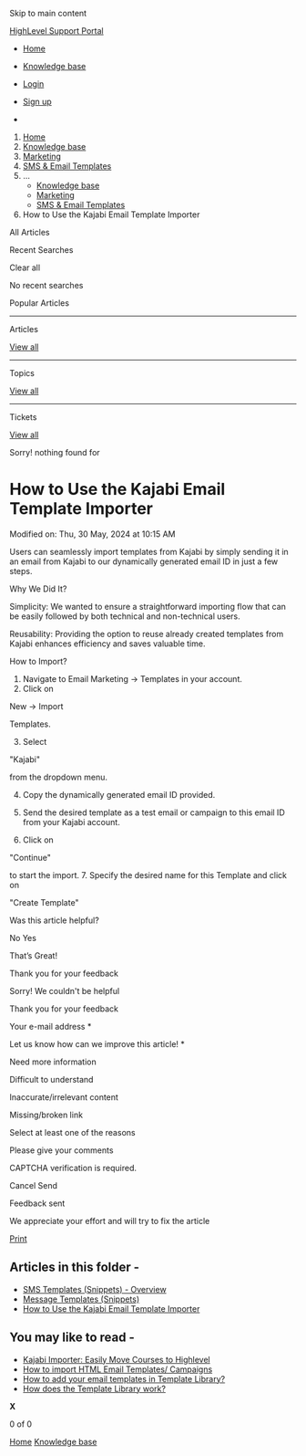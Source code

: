 Skip to main content

[ HighLevel Support Portal ](https://help.gohighlevel.com)

  * [ Home ](/support/home)
  * [ Knowledge base ](/support/solutions)

  * [Login](/support/login)
  * [Sign up](/support/signup)
  * 

  1. [Home](/support/home)
  2. [Knowledge base](/support/solutions)
  3. [Marketing](/support/solutions/48000449565)
  4. [SMS & Email Templates](/support/solutions/folders/48000666015)
  5. ... 
     * [Knowledge base](/support/solutions)
     * [Marketing](/support/solutions/48000449565)
     * [SMS & Email Templates](/support/solutions/folders/48000666015)
  6. How to Use the Kajabi Email Template Importer

All  Articles 

Recent Searches

Clear all

No recent searches

Popular Articles

* * *

Articles

[View all](/support/search/solutions)

* * *

Topics

[View all](/support/search/topics)

* * *

Tickets

[View all](/support/search/tickets)

Sorry! nothing found for   

# How to Use the Kajabi Email Template Importer

Modified on: Thu, 30 May, 2024 at 10:15 AM

Users can seamlessly import templates from Kajabi by simply sending it in an email from Kajabi to our dynamically generated email ID in just a few steps.

Why We Did It?

Simplicity: We wanted to ensure a straightforward importing flow that can be easily followed by both technical and non-technical users.

Reusability: Providing the option to reuse already created templates from Kajabi enhances efficiency and saves valuable time.

How to Import?

  1. Navigate to Email Marketing -> Templates in your account.
  2. Click on 

New -> Import 

Templates.

  3. Select 

"Kajabi"

 from the dropdown menu.

  4. Copy the dynamically generated email ID provided.

  5. Send the desired template as a test email or campaign to this email ID from your Kajabi account.
  6. Click on 

"Continue"

 to start the import.
  7. Specify the desired name for this Template and click on 

"Create Template"

Was this article helpful?

No  Yes 

That’s Great!

Thank you for your feedback

Sorry! We couldn't be helpful

Thank you for your feedback

Your e-mail address *

Let us know how can we improve this article! *

Need more information 

Difficult to understand 

Inaccurate/irrelevant content 

Missing/broken link 

Select at least one of the reasons 

Please give your comments 

CAPTCHA verification is required. 

Cancel  Send 

Feedback sent

We appreciate your effort and will try to fix the article

[Print](javascript:print\(\))

## Articles in this folder -

  * [SMS Templates (Snippets) - Overview](/support/solutions/articles/48000981405-sms-templates-snippets-overview)
  * [Message Templates (Snippets)](/support/solutions/articles/155000000890-message-templates-snippets-)
  * [How to Use the Kajabi Email Template Importer](/support/solutions/articles/155000002542-how-to-use-the-kajabi-email-template-importer)

## You may like to read -

  * [Kajabi Importer: Easily Move Courses to Highlevel](/support/solutions/articles/155000001725-kajabi-importer-easily-move-courses-to-highlevel)
  * [How to import HTML Email Templates/ Campaigns](/support/solutions/articles/48001215400-how-to-import-html-email-templates-campaigns)
  * [How to add your email templates in Template Library?](/support/solutions/articles/155000003186-how-to-add-your-email-templates-in-template-library-)
  * [How does the Template Library work?](/support/solutions/articles/48001236650-how-does-the-template-library-work-)

**X**

0 of 0 []()

[Home](/support/home) [Knowledge base](/support/solutions)
